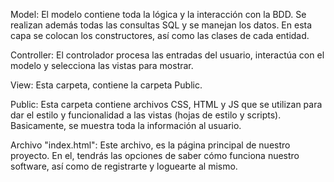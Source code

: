 Model: El modelo contiene toda la lógica y la interacción con la BDD. Se realizan además todas
las consultas SQL y se manejan los datos. En esta capa se colocan los constructores, así como las clases de cada entidad.

Controller: El controlador procesa las entradas del usuario, interactúa con el modelo y selecciona las
vistas para mostrar.

View: Esta carpeta, contiene la carpeta Public.

Public: Esta carpeta contiene archivos CSS, HTML y JS que se utilizan para dar el estilo y funcionalidad a las vistas (hojas de estilo y scripts). Basicamente, se muestra toda la información al usuario.

Archivo "index.html": Este archivo, es la página principal de nuestro proyecto. En el, tendrás las opciones de saber cómo funciona nuestro software, así como
de registrarte y loguearte al mismo.
